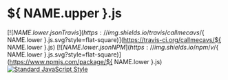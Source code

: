 # ${ NAME.upper }.js

[![${ NAME.lower }.js on Travis](https://img.shields.io/travis/callmecavs/${ NAME.lower }.js.svg?style=flat-square)](https://travis-ci.org/callmecavs/${ NAME.lower }.js) [![${ NAME.lower }.js on NPM](https://img.shields.io/npm/v/${ NAME.lower }.js.svg?style=flat-square)](https://www.npmjs.com/package/${ NAME.lower }.js) [![Standard JavaScript Style](https://img.shields.io/badge/code_style-standard-brightgreen.svg?style=flat-square)](http://standardjs.com/)
